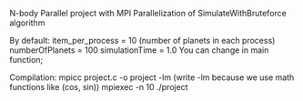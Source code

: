 N-body Parallel project with MPI
Parallelization of SimulateWithBruteforce algorithm

By default:
item_per_process = 10 (number of planets in each process)
numberOfPlanets = 100
simulationTime = 1.0
You can change in main function;

Compilation:
mpicc project.c -o project -lm  (write -lm because we use math functions like (cos, sin))
mpiexec -n 10 ./project

